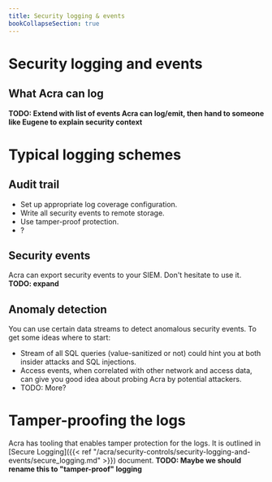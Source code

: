 ```yaml
---
title: Security logging & events
bookCollapseSection: true
---
```


# Security logging and events

## What Acra can log

**TODO: Extend with list of events Acra can log/emit, then hand to someone like Eugene to explain security context**

# Typical logging schemes

## Audit trail

* Set up appropriate log coverage configuration. 
* Write all security events to remote storage.
* Use tamper-proof protection.
* ? 

## Security events

Acra can export security events to your SIEM. Don't hesitate to use it. **TODO: expand**

## Anomaly detection 

You can use certain data streams to detect anomalous security events. To get some ideas where to start: 

* Stream of all SQL queries (value-sanitized or not) could hint you at both insider attacks and SQL injections. 
* Access events, when correlated with other network and access data, can give you good idea about probing Acra by potential attackers. 
* TODO: More?


# Tamper-proofing the logs

Acra has tooling that enables tamper protection for the logs. It is outlined in [Secure Logging]({{< ref "/acra/security-controls/security-logging-and-events/secure_logging.md" >}}) document. **TODO: Maybe we should rename this to "tamper-proof" logging**
